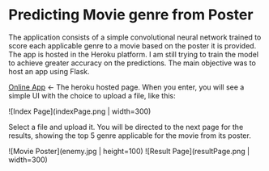 # Predicting Movie genre from Poster

The application consists of a simple convolutional neural network trained to score each applicable genre to a movie based on the poster it is provided. The app is hosted in the
Heroku platform. I am still trying to train the model to achieve greater accuracy on the predictions. The main objective was to host an app using Flask.

[Online App](https://guessmoviegenre.herokuapp.com/) <- The heroku hosted page. When you enter, you will see a simple UI with the choice to upload a file, like this:

![Index Page](indexPage.png | width=300)

Select a file and upload it. You will be directed to the next page for the results, showing the top 5 genre applicable for the movie from its poster.

![Movie Poster](enemy.jpg | height=100)
![Result Page](resultPage.png | width=300)

